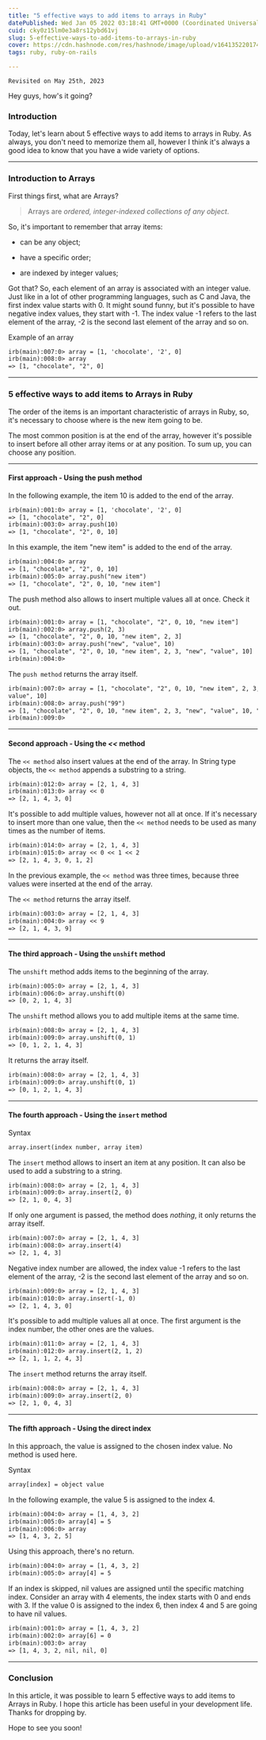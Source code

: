 ```yaml
---
title: "5 effective ways to add items to arrays in Ruby"
datePublished: Wed Jan 05 2022 03:18:41 GMT+0000 (Coordinated Universal Time)
cuid: cky0z15lm0e3a8rs12ybd61vj
slug: 5-effective-ways-to-add-items-to-arrays-in-ruby
cover: https://cdn.hashnode.com/res/hashnode/image/upload/v1641352201747/xMzk1OjGqW.png
tags: ruby, ruby-on-rails

---
```


`Revisited on May 25th, 2023`

Hey guys, how's it going?

### Introduction

Today, let's learn about 5 effective ways to add items to arrays in Ruby. As always, you don't need to memorize them all, however I think it's always a good idea to know that you have a wide variety of options.

---

### Introduction to Arrays

First things first, what are Arrays?

> Arrays are *ordered, integer-indexed collections of any object*.

So, it's important to remember that array items:

* can be any object;
    
* have a specific order;
    
* are indexed by integer values;
    

Got that? So, each element of an array is associated with an integer value. Just like in a lot of other programming languages, such as C and Java, the first index value starts with 0. It might sound funny, but it's possible to have negative index values, they start with -1. The index value -1 refers to the last element of the array, -2 is the second last element of the array and so on.

Example of an array

```apache
irb(main):007:0> array = [1, 'chocolate', '2', 0]
irb(main):008:0> array
=> [1, "chocolate", "2", 0]
```

---

### 5 effective ways to add items to Arrays in Ruby

The order of the items is an important characteristic of arrays in Ruby, so, it's necessary to choose where is the new item going to be.

The most common position is at the end of the array, however it's possible to insert before all other array items or at any position. To sum up, you can choose any position.

---

#### First approach - Using the push method

In the following example, the item 10 is added to the end of the array.

```apache
irb(main):001:0> array = [1, 'chocolate', '2', 0]
=> [1, "chocolate", "2", 0]
irb(main):003:0> array.push(10)
=> [1, "chocolate", "2", 0, 10]
```

In this example, the item "new item" is added to the end of the array.

```apache
irb(main):004:0> array
=> [1, "chocolate", "2", 0, 10]
irb(main):005:0> array.push("new item")
=> [1, "chocolate", "2", 0, 10, "new item"]
```

The push method also allows to insert multiple values all at once. Check it out.

```apache
irb(main):001:0> array = [1, "chocolate", "2", 0, 10, "new item"]
irb(main):002:0> array.push(2, 3)
=> [1, "chocolate", "2", 0, 10, "new item", 2, 3]
irb(main):003:0> array.push("new", "value", 10)
=> [1, "chocolate", "2", 0, 10, "new item", 2, 3, "new", "value", 10]
irb(main):004:0>
```

The `push method` returns the array itself.

```apache
irb(main):007:0> array = [1, "chocolate", "2", 0, 10, "new item", 2, 3, "new", "
value", 10]
irb(main):008:0> array.push("99")
=> [1, "chocolate", "2", 0, 10, "new item", 2, 3, "new", "value", 10, "99"]
irb(main):009:0>
```

---

#### Second approach - Using the *&lt;&lt;* method

The `<< method` also insert values at the end of the array. In String type objects, the `<< method` appends a substring to a string.

```apache
irb(main):012:0> array = [2, 1, 4, 3]
irb(main):013:0> array << 0
=> [2, 1, 4, 3, 0]
```

It's possible to add multiple values, however not all at once. If it's necessary to insert more than one value, then the `<< method` needs to be used as many times as the number of items.

```apache
irb(main):014:0> array = [2, 1, 4, 3]
irb(main):015:0> array << 0 << 1 << 2
=> [2, 1, 4, 3, 0, 1, 2]
```

In the previous example, the `<< method` was three times, because three values were inserted at the end of the array.

The `<< method` returns the array itself.

```apache
irb(main):003:0> array = [2, 1, 4, 3]
irb(main):004:0> array << 9
=> [2, 1, 4, 3, 9]
```

---

#### The third approach - Using the `unshift` method

The `unshift` method adds items to the beginning of the array.

```apache
irb(main):005:0> array = [2, 1, 4, 3]
irb(main):006:0> array.unshift(0)
=> [0, 2, 1, 4, 3]
```

The `unshift` method allows you to add multiple items at the same time.

```apache
irb(main):008:0> array = [2, 1, 4, 3]
irb(main):009:0> array.unshift(0, 1)
=> [0, 1, 2, 1, 4, 3]
```

It returns the array itself.

```apache
irb(main):008:0> array = [2, 1, 4, 3]
irb(main):009:0> array.unshift(0, 1)
=> [0, 1, 2, 1, 4, 3]
```

---

#### The fourth approach - Using the `insert` method

Syntax

```apache
array.insert(index number, array item)
```

The `insert` method allows to insert an item at any position. It can also be used to add a substring to a string.

```apache
irb(main):008:0> array = [2, 1, 4, 3]
irb(main):009:0> array.insert(2, 0)
=> [2, 1, 0, 4, 3]
```

If only one argument is passed, the method does *nothing*, it only returns the array itself.

```apache
irb(main):007:0> array = [2, 1, 4, 3]
irb(main):008:0> array.insert(4)
=> [2, 1, 4, 3]
```

Negative index number are allowed, the index value -1 refers to the last element of the array, -2 is the second last element of the array and so on.

```apache
irb(main):009:0> array = [2, 1, 4, 3]
irb(main):010:0> array.insert(-1, 0)
=> [2, 1, 4, 3, 0]
```

It's possible to add multiple values all at once. The first argument is the index number, the other ones are the values.

```apache
irb(main):011:0> array = [2, 1, 4, 3]
irb(main):012:0> array.insert(2, 1, 2)
=> [2, 1, 1, 2, 4, 3]
```

The `insert` method returns the array itself.

```apache
irb(main):008:0> array = [2, 1, 4, 3]
irb(main):009:0> array.insert(2, 0)
=> [2, 1, 0, 4, 3]
```

---

#### The fifth approach - Using the direct index

In this approach, the value is assigned to the chosen index value. No method is used here.

Syntax

```apache
array[index] = object value
```

In the following example, the value 5 is assigned to the index 4.

```apache
irb(main):004:0> array = [1, 4, 3, 2]
irb(main):005:0> array[4] = 5
irb(main):006:0> array
=> [1, 4, 3, 2, 5]
```

Using this approach, there's no return.

```apache
irb(main):004:0> array = [1, 4, 3, 2]
irb(main):005:0> array[4] = 5
```

If an index is skipped, nil values are assigned until the specific matching index. Consider an array with 4 elements, the index starts with 0 and ends with 3. If the value 0 is assigned to the index 6, then index 4 and 5 are going to have nil values.

```apache
irb(main):001:0> array = [1, 4, 3, 2]
irb(main):002:0> array[6] = 0
irb(main):003:0> array
=> [1, 4, 3, 2, nil, nil, 0]
```

---

### Conclusion

In this article, it was possible to learn 5 effective ways to add items to Arrays in Ruby. I hope this article has been useful in your development life. Thanks for dropping by.

Hope to see you soon!
